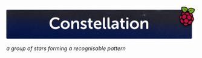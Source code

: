 ![Constellation][logo]

*a group of stars forming a recognisable pattern*


[logo]: https://raw.githubusercontent.com/MarkGriffiths/Constellation/master/Media/Logo.png
